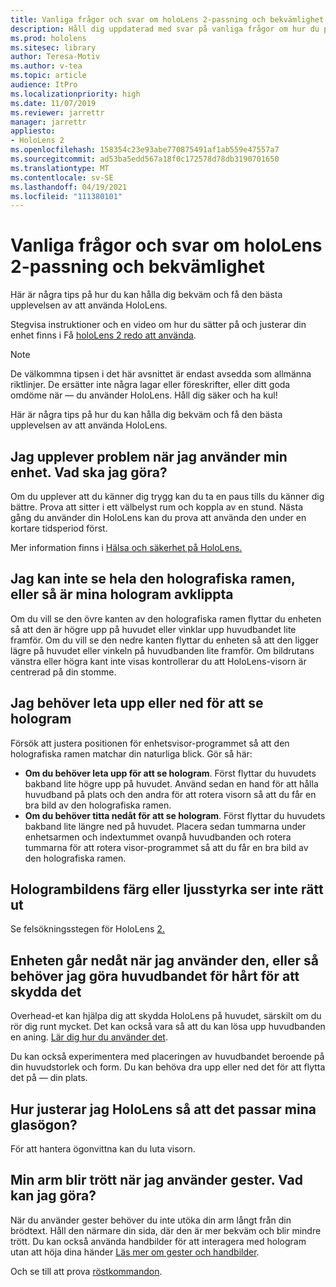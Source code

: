 ```yaml
---
title: Vanliga frågor och svar om holoLens 2-passning och bekvämlighet
description: Håll dig uppdaterad med svar på vanliga frågor om hur du passar din HoloLens 2 och håll dig bekväm med upplevelser med mixad verklighet.
ms.prod: hololens
ms.sitesec: library
author: Teresa-Motiv
ms.author: v-tea
ms.topic: article
audience: ItPro
ms.localizationpriority: high
ms.date: 11/07/2019
ms.reviewer: jarrettr
manager: jarrettr
appliesto:
- HoloLens 2
ms.openlocfilehash: 158354c23e93abe770875491af1ab559e47557a7
ms.sourcegitcommit: ad53ba5edd567a18f0c172578d78db3190701650
ms.translationtype: MT
ms.contentlocale: sv-SE
ms.lasthandoff: 04/19/2021
ms.locfileid: "111380101"
---
```

# <a name="hololens-2-fit-and-comfort-frequently-asked-questions"></a>Vanliga frågor och svar om holoLens 2-passning och bekvämlighet

Här är några tips på hur du kan hålla dig bekväm och få den bästa upplevelsen av att använda HoloLens.

Stegvisa instruktioner och en video om hur du sätter på och justerar din enhet finns i Få [holoLens 2 redo att använda](hololens2-setup.md).

> [!NOTE]
> De välkommna tipsen i det här avsnittet är endast avsedda som allmänna riktlinjer. De ersätter inte några lagar eller föreskrifter, eller ditt goda omdöme när &mdash; du använder HoloLens. Håll dig säker och ha kul!

Här är några tips på hur du kan hålla dig bekväm och få den bästa upplevelsen av att använda HoloLens.

## <a name="im-experiencing-discomfort-when-i-use-my-device-what-should-i-do"></a>Jag upplever problem när jag använder min enhet. Vad ska jag göra?

Om du upplever att du känner dig trygg kan du ta en paus tills du känner dig bättre. Prova att sitter i ett välbelyst rum och koppla av en stund. Nästa gång du använder din HoloLens kan du prova att använda den under en kortare tidsperiod först.

Mer information finns i [Hälsa och säkerhet på HoloLens.](https://go.microsoft.com/fwlink/p/?LinkId=746661)

## <a name="i-cant-see-the-whole-holographic-frame-or-my-holograms-are-cut-off"></a>Jag kan inte se hela den holografiska ramen, eller så är mina hologram avklippta

Om du vill se den övre kanten av den holografiska ramen flyttar du enheten så att den är högre upp på huvudet eller vinklar upp huvudbandet lite framför. Om du vill se den nedre kanten flyttar du enheten så att den ligger lägre på huvudet eller vinkeln på huvudbanden lite framför. Om bildrutans vänstra eller högra kant inte visas kontrollerar du att HoloLens-visorn är centrerad på din stomme.

## <a name="i-need-to-look-up-or-down-to-see-holograms"></a>Jag behöver leta upp eller ned för att se hologram

Försök att justera positionen för enhetsvisor-programmet så att den holografiska ramen matchar din naturliga blick. Gör så här:

- **Om du behöver leta upp för att se hologram**. Först flyttar du huvudets bakband lite högre upp på huvudet. Använd sedan en hand för att hålla huvudband på plats och den andra för att rotera visorn så att du får en bra bild av den holografiska ramen.
- **Om du behöver titta nedåt för att se hologram**. Först flyttar du huvudets bakband lite längre ned på huvudet. Placera sedan tummarna under enhetsarmen och indextummet ovanpå huvudbanden och rotera tummarna för att rotera visor-programmet så att du får en bra bild av den holografiska ramen.

## <a name="hologram-image-color-or-brightness-does-not-look-right"></a>Hologrambildens färg eller ljusstyrka ser inte rätt ut

Se felsökningsstegen för HoloLens [2.](hololens2-display.md)

## <a name="the-device-slides-down-when-im-using-it-or-i-need-to-make-the-headband-too-tight-to-keep-it-secure"></a>Enheten går nedåt när jag använder den, eller så behöver jag göra huvudbandet för hårt för att skydda det

Overhead-et kan hjälpa dig att skydda HoloLens på huvudet, särskilt om du rör dig runt mycket. Det kan också vara så att du kan lösa upp huvudbanden en aning. [Lär dig hur du använder det](hololens2-setup.md#adjust-fit).

Du kan också experimentera med placeringen av huvudbandet beroende på din huvudstorlek och form. Du kan behöva dra upp eller ned det för att flytta det på &mdash; din plats.

## <a name="how-can-i-adjust-hololens-to-fit-with-my-glasses"></a>Hur justerar jag HoloLens så att det passar mina glasögon?

För att hantera ögonvittna kan du luta visorn.

## <a name="my-arm-gets-tired-when-i-use-gestures-what-can-i-do"></a>Min arm blir trött när jag använder gester. Vad kan jag göra?

När du använder gester behöver du inte utöka din arm långt från din brödtext. Håll den närmare din sida, där den är mer bekväm och blir mindre trött. Du kan också använda handbilder för att interagera med hologram utan att höja dina händer [Läs mer om gester och handbilder](hololens2-basic-usage.md#the-hand-tracking-frame).

Och se till att prova [röstkommandon](hololens-cortana.md).
